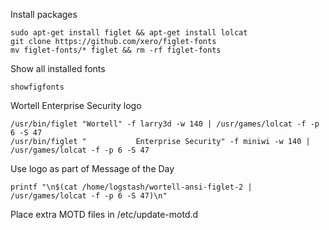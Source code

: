 Install packages
    
    sudo apt-get install figlet && apt-get install lolcat
    git clone https://github.com/xero/figlet-fonts
    mv figlet-fonts/* figlet && rm -rf figlet-fonts
    
   Show all installed fonts
    
    showfigfonts
    
 Wortell Enterprise Security logo
 
    /usr/bin/figlet "Wortell" -f larry3d -w 140 | /usr/games/lolcat -f -p 6 -S 47
    /usr/bin/figlet "           Enterprise Security" -f miniwi -w 140 | /usr/games/lolcat -f -p 6 -S 47
    
Use logo as part of Message of the Day

    printf "\n$(cat /home/logstash/wortell-ansi-figlet-2 | /usr/games/lolcat -f -p 6 -S 47)\n"

Place extra MOTD files in /etc/update-motd.d
